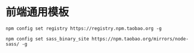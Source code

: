 # 前端通用模板

`npm config set registry https://registry.npm.taobao.org -g`

`npm config set sass_binary_site https://npm.taobao.org/mirrors/node-sass/ -g`
